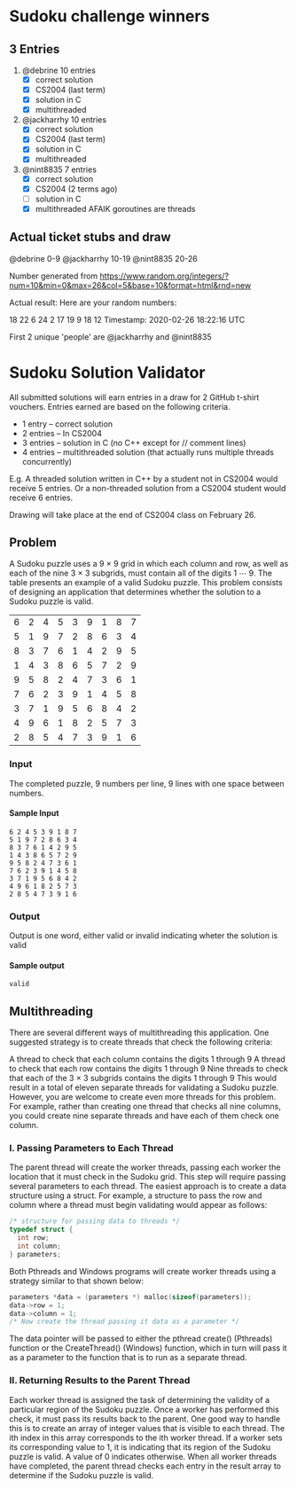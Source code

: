 # Sudoku challenge winners

## 3 Entries

1. @debrine 10 entries
   - [x] correct solution
   - [x] CS2004 (last term)
   - [x] solution in C
   - [x] multithreaded
1. @jackharrhy 10 entries
   - [x] correct solution
   - [x] CS2004 (last term)
   - [x] solution in C
   - [x] multithreaded
1. @nint8835 7 entries
   - [x] correct solution
   - [x] CS2004 (2 terms ago)
   - [ ] solution in C
   - [x] multithreaded AFAIK goroutines are threads

## Actual ticket stubs and draw

@debrine 0-9
@jackharrhy 10-19
@nint8835 20-26

Number generated from https://www.random.org/integers/?num=10&min=0&max=26&col=5&base=10&format=html&rnd=new

Actual result:
Here are your random numbers:

18	22	6	24	2
17	19	9	18	12
Timestamp: 2020-02-26 18:22:16 UTC

First 2 unique 'people' are @jackharrhy and @nint8835


# Sudoku Solution Validator

All submitted solutions will earn entries in a draw for 2 GitHub t-shirt vouchers.
Entries earned are based on the following criteria.

* 1 entry – correct solution
* 2 entries – In CS2004
* 3 entries – solution in C (no C++ except for // comment lines)
* 4 entries – multithreaded solution (that actually runs multiple threads
  concurrently)

E.g. A threaded solution written in C++ by a student not in CS2004
would receive 5 entries.  Or a non-threaded solution from a CS2004 student
would receive 6 entries.

Drawing will take place at the end of CS2004 class on February 26.

## Problem

A Sudoku puzzle uses a 9 × 9 grid in which each column and row, as well as each
of the nine 3 × 3 subgrids, must contain all of the digits 1 ⋯ 9. The table
presents an example of a valid Sudoku puzzle. This problem consists of designing
an application that determines whether the solution to a Sudoku puzzle is valid.

|   |   |   |   |   |   |   |   |   |
|---|---|---|---|---|---|---|---|---|
| 6 | 2 | 4 | 5 | 3 | 9 | 1 | 8 | 7 |
| 5 | 1 | 9 | 7 | 2 | 8 | 6 | 3 | 4 |
| 8 | 3 | 7 | 6 | 1 | 4 | 2 | 9 | 5 |
| 1 | 4 | 3 | 8 | 6 | 5 | 7 | 2 | 9 |
| 9 | 5 | 8 | 2 | 4 | 7 | 3 | 6 | 1 |
| 7 | 6 | 2 | 3 | 9 | 1 | 4 | 5 | 8 |
| 3 | 7 | 1 | 9 | 5 | 6 | 8 | 4 | 2 |
| 4 | 9 | 6 | 1 | 8 | 2 | 5 | 7 | 3 |
| 2 | 8 | 5 | 4 | 7 | 3 | 9 | 1 | 6 |

### Input

The completed puzzle, 9 numbers per line, 9 lines with one space between
numbers.

#### Sample Input

```
6 2 4 5 3 9 1 8 7
5 1 9 7 2 8 6 3 4
8 3 7 6 1 4 2 9 5
1 4 3 8 6 5 7 2 9
9 5 8 2 4 7 3 6 1
7 6 2 3 9 1 4 5 8
3 7 1 9 5 6 8 4 2
4 9 6 1 8 2 5 7 3
2 8 5 4 7 3 9 1 6
```

### Output

Output is one word, either valid or invalid indicating wheter the solution is
valid

#### Sample output

```
valid
```

## Multithreading

There are several different ways of multithreading this application. One
suggested strategy is to create threads that check the following criteria:

A thread to check that each column contains the digits 1 through 9 A thread to
check that each row contains the digits 1 through 9 Nine threads to check that
each of the 3 × 3 subgrids contains the digits 1 through 9 This would result in
a total of eleven separate threads for validating a Sudoku puzzle. However, you
are welcome to create even more threads for this problem. For example, rather
than creating one thread that checks all nine columns, you could create nine
separate threads and have each of them check one column.

### I. Passing Parameters to Each Thread

The parent thread will create the worker threads, passing each worker the
location that it must check in the Sudoku grid. This step will require passing
several parameters to each thread. The easiest approach is to create a data
structure using a struct. For example, a structure to pass the row and column
where a thread must begin validating would appear as follows:

```C
/* structure for passing data to threads */
typedef struct {
  int row;
  int column;
} parameters;
```

Both Pthreads and Windows programs will create worker threads using a strategy
similar to that shown below:

```C
parameters *data = (parameters *) malloc(sizeof(parameters));
data->row = 1;
data->column = 1;
/* Now create the thread passing it data as a parameter */
```

The data pointer will be passed to either the pthread create() (Pthreads)
function or the CreateThread() (Windows) function, which in turn will pass it as
a parameter to the function that is to run as a separate thread.

### II. Returning Results to the Parent Thread

Each worker thread is assigned the task of determining the validity of a
particular region of the Sudoku puzzle. Once a worker has performed this check,
it must pass its results back to the parent. One good way to handle this is to
create an array of integer values that is visible to each thread. The ith index
in this array corresponds to the ith worker thread. If a worker sets its
corresponding value to 1, it is indicating that its region of the Sudoku puzzle
is valid. A value of 0 indicates otherwise. When all worker threads have
completed, the parent thread checks each entry in the result array to determine
if the Sudoku puzzle is valid.
